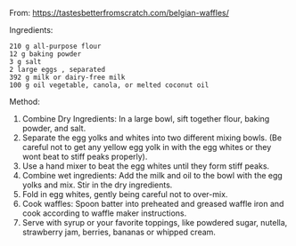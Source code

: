 From: https://tastesbetterfromscratch.com/belgian-waffles/

Ingredients:

    210 g all-purpose flour
    12 g baking powder
    3 g salt
    2 large eggs , separated
    392 g milk or dairy-free milk
    100 g oil vegetable, canola, or melted coconut oil

Method:

1. Combine Dry Ingredients: In a large bowl, sift together flour, baking powder, and salt.  
2. Separate the egg yolks and whites into two different mixing bowls. (Be careful not to get any yellow egg yolk in with the egg whites or they wont beat to stiff peaks properly).
3. Use a hand mixer to beat the egg whites until they form stiff peaks.
4. Combine wet ingredients: Add the milk and oil to the bowl with the egg yolks and mix. Stir in the dry ingredients. 
5. Fold in egg whites, gently being careful not to over-mix.
6. Cook waffles: Spoon batter into preheated and greased waffle iron and cook according to waffle maker instructions.
7. Serve with syrup or your favorite toppings, like powdered sugar, nutella, strawberry jam, berries, bananas or whipped cream.
